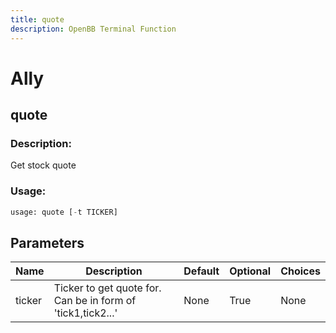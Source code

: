 ```yaml
---
title: quote
description: OpenBB Terminal Function
---
```


# Ally

## quote

### Description: 

Get stock quote

### Usage: 
```python
usage: quote [-t TICKER]
```

## Parameters

| Name | Description | Default | Optional | Choices |
| ---- | ----------- | ------- | -------- | ------- |
| ticker | Ticker to get quote for. Can be in form of 'tick1,tick2...' | None | True | None |


